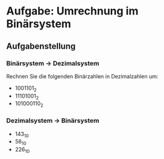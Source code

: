 # Aufgabe: Umrechnung im Binärsystem

## Aufgabenstellung

### Binärsystem → Dezimalsystem

Rechnen Sie die folgenden Binärzahlen in Dezimalzahlen um:

- $1001101_2$
- $11101001_2$
- $101000110_2$

### Dezimalsystem → Binärsystem

- $143_{10}$
- $56_{10}$
- $226_{10}$